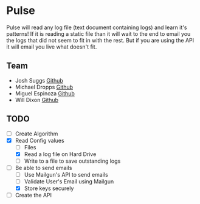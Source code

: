 # Pulse
Pulse will read any log file (text document containing logs) and learn it's patterns! If it is reading a static file than it will wait to the end to email you the logs that did not seem to fit in with the rest. But if you are using the API it will email you live what doesn't fit.
## Team
- Josh Suggs [Github](https://github.com/joshua)
- Michael Dropps [Github](https://github.com/michaeldropps)
- Miguel Espinoza [Github](https://github.com/miguelespinoza)
- Will Dixon [Github](https://github.com/dixonwille)

## TODO
- [ ] Create Algorithm
- [x] Read Config values
  - [ ] Files
  - [x] Read a log file on Hard Drive
  - [ ] Write to a file to save outstanding logs
- [ ] Be able to send emails
  - [ ] Use Mailgun's API to send emails
  - [ ] Validate User's Email using Mailgun
  - [x] Store keys securely
- [ ] Create the API

